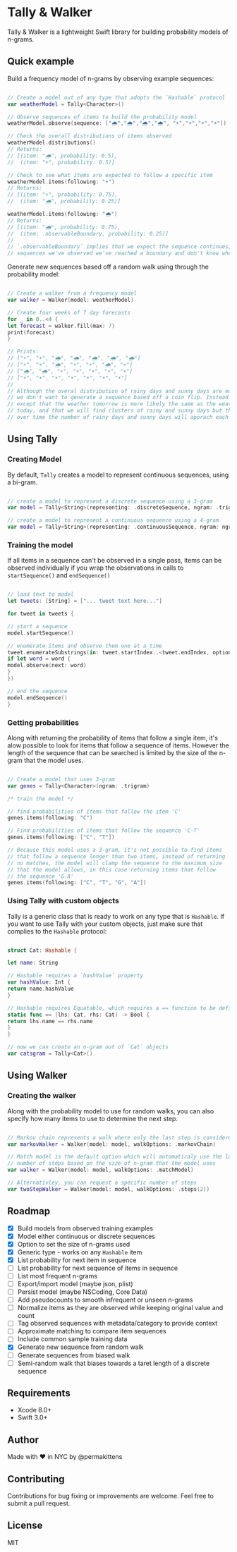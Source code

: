 # Tally & Walker

Tally & Walker is a lightweight Swift library for building probability models of n-grams.

## Quick example 

Build a frequency model of n-grams by observing example sequences:

````Swift

// Create a model out of any type that adopts the `Hashable` protocol
var weatherModel = Tally<Character>()

// Observe sequences of items to build the probability model 
weatherModel.observe(sequence: ["🌧","🌧","🌧","🌧", "☀️","☀️","☀️","☀️"])

// Check the overall distributions of items observed
weatherModel.distributions()
// Returns: 
// [(item: "🌧", probability: 0.5), 
//  (item: "☀️", probability: 0.5)]

// Check to see what items are expected to follow a specific item  
weatherModel.items(following: "☀️")
// Returns:
// [(item: "☀️", probability: 0.75), 
//  (item: "🌧", probability: 0.25)]

weatherModel.items(following: "🌧")
// Returns: 
// [(item: "🌧", probability: 0.75), 
//  (item: .observableBoundary, probability: 0.25)]
//
// `.observableBoundary` implies that we expect the sequence continues, but based on the 
// sequences we've observed we've reached a boundary and don't know what item follows

````

Generate new sequences based off a random walk using through the probability model:

````Swift

// Create a walker from a frequency model
var walker = Walker(model: weatherModel)

// Create four weeks of 7 day forecasts
for _ in 0..<4 {
let forecast = walker.fill(max: 7)
print(forecast)
}

// Prints: 
// ["☀️", "☀️", "🌧", "🌧", "🌧", "🌧", "🌧"]
// ["☀️", "☀️", "🌧", "☀️", "☀️", "🌧", "☀️"]
// ["🌧", "🌧", "☀️", "☀️", "☀️", "☀️", "☀️"]
// ["☀️", "☀️", "☀️", "☀️", "☀️", "☀️", "☀️"]
// 
// Although the overal distribution of rainy days and sunny days are equal
// we don't want to generate a sequence based off a coin flip. Instead we
// except that the weather tomorrow is more likely the same as the weather
// today, and that we will find clusters of rainy and sunny days but that
// over time the number of rainy days and sunny days will apprach each other.

````

## Using Tally 

### Creating Model 

By default, `Tally` creates a model to represent continuous sequences, using a bi-gram.

```Swift

// create a model to represent a discrete sequence using a 3-gram
var model = Tally<String>(representing: .discreteSequence, ngram: .trigram)

// create a model to represent a continuous sequence using a 4-gram
var model = Tally<String>(representing: .continuousSequence, ngram: ngram(4))

```

### Training the model  

If all items in a sequence can't be observed in a single pass, items can be observed individually if you wrap the observations in calls to `startSequence()` and `endSequence()`

```Swift

// load text to model
let tweets: [String] = ["... tweet text here..."]

for tweet in tweets {

// start a sequence 
model.startSequence()

// enumerate items and observe them one at a time
tweet.enumerateSubstrings(in: tweet.startIndex..<tweet.endIndex, options: .byWords, { word, _, _, _ in
if let word = word {
model.observe(next: word)
}
})

// end the sequence 
model.endSequence()
}

```

### Getting probabilities

Along with returning the probability of items that follow a single item, it's alow possible to look for items that follow a sequence of items.
However the length of the sequence that can be searched is limited by the size of the n-gram that the model uses.

```Swift

// Create a model that uses 3-gram
var genes = Tally<Character>(ngram: .trigram)

/* train the model */

// find probabilities of items that follow the item 'C'
genes.items(following: "C")

// Find probabilities of items that follow the sequence 'C-T'  
genes.items(following: ["C", "T"])

// Because this model uses a 3-gram, it's not possible to find items
// that follow a sequence longer than two items, instead of returning
// no matches, the model will clamp the sequence to the maximum size
// that the model allows, in this case returning items that follow
// the sequence 'G-A'
genes.items(following: ["C", "T", "G", "A"])

```
### Using Tally with custom objects

Tally is a generic class that is ready to work on any type that is `Hashable`.
If you want to use Tally with your custom objects, just make sure that complies to the `Hashable` protocol:

````Swift

struct Cat: Hashable {

let name: String

// Hashable requires a `hashValue` property
var hashValue: Int {
return name.hashValue
}

// Hashable requires Equatable, which requires a == function to be defined
static func == (lhs: Cat, rhs: Cat) -> Bool {
return lhs.name == rhs.name
}
}

// now we can create an n-gram out of `Cat` objects
var catsgram = Tally<Cat>()

````

## Using Walker 

### Creating the walker 

Along with the probability model to use for random walks, you can also specify how many items to use to determine the next step.  

```Swift

// Markov chain represents a walk where only the last step is considered
var markovWalker = Walker(model: model, walkOptions: .markovChain)

// Match model is the default option which will automaticaly use the largest 
// number of steps based on the size of n-gram that the model uses
var walker = Walker(model: model, walkOptions: .matchModel)

// Alternativley, you can request a specific number of steps 
var twoStepWalker = Walker(model: model, walkOptions: .steps(2))

```

## Roadmap

- [x] Build models from observed training examples
- [x] Model either continuous or discrete sequences
- [x] Option to set the size of n-grams used
- [x] Generic type - works on any `Hashable` item
- [x] List probability for next item in sequence
- [ ] List probability for next sequence of items in sequence
- [ ] List most frequent n-grams
- [ ] Export/import model (maybe json, plist)
- [ ] Persist model (maybe NSCoding, Core Data)
- [ ] Add pseudocounts to smooth infrequent or unseen n-grams
- [ ] Normalize items as they are observed while keeping original value and count
- [ ] Tag observed sequences with metadata/category to provide context
- [ ] Approximate matching to compare item sequences
- [ ] Include common sample training data 
- [x] Generate new sequence from random walk
- [ ] Generate sequences from biased walk
- [ ] Semi-random walk that biases towards a taret length of a discrete sequence

## Requirements

- Xcode 8.0+
- Swift 3.0+

## Author

Made with :heart: in NYC by @permakittens

## Contributing

Contributions for bug fixing or improvements are welcome. Feel free to submit a pull request.

## License

MIT
